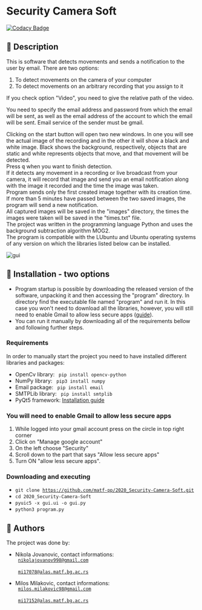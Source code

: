 # Security Camera Soft

[![Codacy Badge](https://api.codacy.com/project/badge/Grade/f405c857b9864b0dafd18d1759c8406a)](https://app.codacy.com/gh/matf-pp/2020_Security-Camera-Soft?utm_source=github.com&utm_medium=referral&utm_content=matf-pp/2020_Security-Camera-Soft&utm_campaign=Badge_Grade_Dashboard)

## :scroll: Description
This is software that detects movements and sends a notification to the user by email. There are two options:
1.  To detect movements on the camera of your computer
2.  To detect movements on an arbitrary recording that you assign to it

If you check option "Video", you need to give the relative path of the video.

You need to specify the email address and password from which the email will be sent, as well as the email address of the account to which the email will be sent. Email service of the sender must be gmail.

Clicking on the start button will open two new windows. In one you will see the actual image of the recording and in the other it will show a black and white image. Black shows the background, respectively, objects that are static and white represents objects that move, and that movement will be detected. <br>
Press <kbd>q</kbd> when you want to finish detection.
<br>
If it detects any movement in a recording or live broadcast from your camera, it will record that image and send you an email notification along with the image it recorded and the time the image was taken. <br>
Program sends only the first created image together with its creation time.<br>
If more than 5 minutes have passed between the two saved images, the program will send a new notification.
<br>
All captured images will be saved in the "images" directory, the times the images were taken will be saved in the "times.txt" file.
<br>
The project was written in the programming language Python and uses the background subtraction algorithm MOG2.
<br>
The program is compatible with the LUbuntu and Ubuntu operating systems of any version on which the libraries listed below can be installed.

![gui](https://github.com/matf-pp/2020_Security-Camera-Soft/blob/master/Screenshots/screen1.jpg)

## :wrench: Installation - two options
*   Program startup is possible by downloading the released version of the software, unpacking it and then accessing the "program" directory. In directory find the executable file named "program" and run it. In this case you won't need to download all the libraries, however, you will still need to enable Gmail
to allow less secure apps ([guide](#you-will-need-to-enable-gmail-to-allow-less-secure-apps)).
*   You can run it manually by downloading all of the requirements bellow and following further steps.<br>

### Requirements
In order to manually start the project you need to have installed different libraries and packages:
*   OpenCv library: <code> pip install opencv-python </code>
*   NumPy library: <code> pip3 install numpy </code>
*   Email package: <code> pip install email </code>
*   SMTPLib library: <code> pip install smtplib </code>
*   PyQt5 framework: [Installation guide](https://gist.github.com/ujjwal96/1dcd57542bdaf3c9d1b0dd526ccd44ff)

### You will need to enable Gmail to allow less secure apps
1.  While logged into your gmail account press on the circle in top right corner
2.  Click on "Manage google account"
3.  On the left choose "Security"
4.  Scroll down to the part that says "Allow less secure apps"
5.  Turn ON "allow less secure apps".

### Downloading and executing
*   <code>git clone <https://github.com/matf-pp/2020_Security-Camera-Soft.git></code><br>
*   <code>cd 2020_Security-Camera-Soft</code><br>
*   <code>pyuic5 -x gui.ui -o gui.py</code><br>
*   <code>python3 program.py</code>

## :e-mail: Authors
The project was done by:
*   Nikola Jovanovic, contact informations: <br>
          <code> [nikolajovanov998@gmail.com](<mailto:nikolajovanov998@gmail.com>) </code> <br>
          <code> [mi17078@alas.matf.bg.ac.rs](<mailto:mi17078@alas.matf.bg.ac.rs>) </code>

*   Milos Milakovic, contact informations: <br>
          <code> [milos.milakovic98@gmail.com](<mailto:milos.milakovic98@gmail.com>) </code> <br>
          <code> [mi17152@alas.matf.bg.ac.rs](<mailto:mi17152@alas.matf.bg.ac.rs>) </code>
